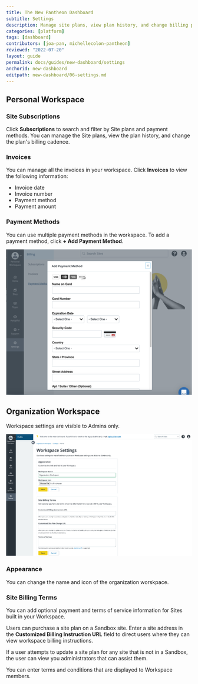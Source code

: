 ```yaml
---
title: The New Pantheon Dashboard
subtitle: Settings
description: Manage site plans, view plan history, and change billing preferences
categories: [platform]
tags: [dashboard]
contributors: [joa-pan, michellecolon-pantheon]
reviewed: "2022-07-20"
layout: guide
permalink: docs/guides/new-dashboard/settings
anchorid: new-dashboard
editpath: new-dashboard/06-settings.md
---
```


## Personal Workspace

### Site Subscriptions

Click **Subscriptions** to search and filter by Site plans and payment methods. You can manage the Site plans, view the plan history, and change the plan's billing cadence.

### Invoices

You can manage all the invoices in your workspace. Click **Invoices** to view the following information:

* Invoice date
* Invoice number
* Payment method
* Payment amount

### Payment Methods

You can use multiple payment methods in the workspace. To add a payment method, click **+ Add Payment Method**. 

![A screenshot of the adding card information](../../../images/dashboard/new-dashboard/add-payment.png)

## Organization Workspace

Workspace settings are visible to Admins only.

![A screenshot of the organization workspace settings](../../../images/dashboard/new-dashboard/workspace-settings.png)

### Appearance

You can change the name and icon of the organization worskpace.

### Site Billing Terms

You can add optional payment and terms of service information for Sites built in your Workspace.

Users can purchase a site plan on a Sandbox site. Enter a site address in the **Customized Billing Instruction URL** field to direct users where they can view workspace billing instructions.

If a user attempts to update a site plan for any site that is not in a Sandbox, the user can view you administrators that can assist them. 

You can enter terms and conditions that are displayed to Workspace members.